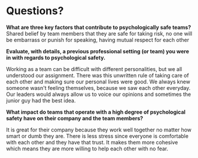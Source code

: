 # Questions?

**What are three key factors that contribute to psychologically safe teams?**
Shared belief by team members that they are safe for taking risk, no one will be embarrass or punish for speaking, having mutual respect for each other

**Evaluate, with details, a previous professional setting (or team) you were in with regards to psychological safety.**

Working as a team can be difficult with different personalities, but we all understood our assignment. There was this unwritten rule of taking care of each other and making sure our personal lives were good. We always knew someone wasn't feeling themselves, because we saw each other everyday. Our leaders would always allow us to voice our opinions and sometimes the junior guy had the best idea.  

**What impact do teams that operate with a high degree of psychological safety have on their company and the team members?**

It is great for their company  because they work well together no matter how smart or dumb they are. There is less stress since everyone is comfortable with each other and they have that trust. It makes them more cohesive which means they are more willing to help each other with no fear. 